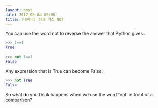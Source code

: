 ```yaml
---
layout: post
date: 2017-08-04 00:00
title: (데이터) 참과 거짓 NOT
---
```


<div id="ppt" markdown="1">
You can use the word not to reverse the answer that Python gives:

```python
>>> 1==1
True

>>> not 1==1
False
```

Any expression that is True can become False:

```python
>>> not True
False
```
</div>

<div id="desc" markdown="1">
So what do you think happens when we use the word ‘not’ in front of a comparison?
</div>